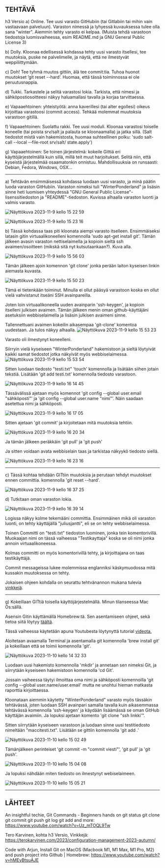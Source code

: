## TEHTÄVÄ
h3 Versio
a) Online. Tee uusi varasto GitHubiin (tai Gitlabiin tai mihin vain vastaavaan palveluun). Varaston nimessä ja lyhyessä kuvauksessa tulee olla sana "winter". Aiemmin tehty varasto ei kelpaa. (Muista tehdä varastoon tiedostoja luomisvaiheessa, esim README.md ja GNU General Public License 3)

b) Dolly. Kloonaa edellisessä kohdassa tehty uusi varasto itsellesi, tee muutoksia, puske ne palvelimelle, ja näytä, että ne ilmestyvät weppiliittymään.

c) Doh! Tee tyhmä muutos gittiin, älä tee commit:tia. Tuhoa huonot muutokset ‘git reset --hard’. Huomaa, että tässä toiminnossa ei ole peruutusnappia.

d) Tukki. Tarkastele ja selitä varastosi lokia. Tarkista, että nimesi ja sähköpostiosoitteesi näkyy haluamallasi tavalla ja korjaa tarvittaessa.

e) Vapaaehtoinen: yhteistyötä: anna kaverillesi (tai alter egollesi) oikeus kirjoittaa varastoosi (commit access). Tehkää molemmat muutoksia varastoon gitillä.

f) Vapaaehtoinen: Suolattu rakki. Tee uusi moduli. Kloonaa varastosi toiselle koneelle (tai poista srv/salt ja palauta se kloonaamalla) ja jatka sillä. (Salt tiedostot mistä vain hakemistosta, huomaa suhteellinen polku: 'sudo salt-call --local --file-root srv/salt/ state.apply')

g) Vapaaehtoinen: Se toinen järjestelmä: kokeile Gittiä eri käyttöjärjestelmällä kuin sillä, millä teit muut harjoitukset. Selitä niin, että kyseistä järjestelmää osaamatonkin onnistuu. Mahdollisuuksia on runsaasti: Debian, Fedora, Windows, OSX...



***

a)
Tehtävän ensimmäisessä kohdassa luodaan uusi varasto, ja minä päätin luoda varaston GitHubiin. Varaston nimeksi tuli "WinterPonderland" ja lisäsin sinne heti luomisen yhteydessä "GNU General Public License"-lisenssitiedoston ja "README"-tiedoston. Kuvissa alhaalla varaston luonti ja valmis varasto.

![Näyttökuva 2023-11-9 kello 15 22 59](https://github.com/juliusjantti/palvelinten_hallinta_kurssi/assets/148885509/1a1d1782-f223-45ed-a4d6-e233ab22dd38)

![Näyttökuva 2023-11-9 kello 15 23 16](https://github.com/juliusjantti/palvelinten_hallinta_kurssi/assets/148885509/b4c1f188-8a9d-43b8-b688-afecb6d85fcc)


b)
Tässä kohdassa taas piti kloonata aiempi varasto itselleen. Ensimmäiseksi latasin gitin virtuaalikoneelleni komennolla 'sudo apt-get install git'. Tämän jälkeen avasin varaston nettiselaimella ja kopioin sieltä ssh avaimen/osoitteen (mikskä sitä nyt kutsutaankaan?). Kuva alla.

![Näyttökuva 2023-11-9 kello 15 56 03](https://github.com/juliusjantti/palvelinten_hallinta_kurssi/assets/148885509/c873bbf8-ce74-4c4e-b86c-5bbc86631734)

Tämän jälkeen ajoin komennon 'git clone' jonka perään laiton kyseisen linkin aiemasta kuvasta.

![Näyttökuva 2023-11-9 kello 15 50 23](https://github.com/juliusjantti/palvelinten_hallinta_kurssi/assets/148885509/2ea424ba-77c8-40d9-bdde-bcca06001896)

Tämä ei tietenkään toiminut. Minulla ei ollut pääsyä varastoon koska en ollut vielä vahvistanut itseäni SSH avainpareilla. 

Joten loin virtuaalikoneella uuden avainparin 'ssh-keygen', ja kopioin itselleni julkisen avaimen. Tämän jälkeen menin oman github-käyttäjäni asetuksiin webbiselaimella ja lisäsin julkisen avaimeni sinne. 

Tallennettuani avaimen kokeilin aikasempaa 'git-clone' komentoa uudestaan. Ja tulos näkyy alhaalla.
![Näyttökuva 2023-11-9 kello 15 53 23](https://github.com/juliusjantti/palvelinten_hallinta_kurssi/assets/148885509/4fce621c-d5d2-4e1a-b086-e1bc927c010e)

Varasto oli ilmestynyt koneelleni.

Siirryin vielä kyseiseen "WinterPonderland" hakemistoon ja sieltä löytyivät kaikki samat tiedostot jotka näkyivät myös webbiselaimessa.
![Näyttökuva 2023-11-9 kello 15 53 54](https://github.com/juliusjantti/palvelinten_hallinta_kurssi/assets/148885509/b070b808-378c-408f-8c8f-f1f9fac8aa3a)

Sitten luodaan tiedosto "testi.txt" 'touch' komennolla ja lisätään siihen jotain tekstiä. Lisätään 'git add testi.txt' komennolla tiedosto varastoon. 

![Näyttökuva 2023-11-9 kello 16 14 45](https://github.com/juliusjantti/palvelinten_hallinta_kurssi/assets/148885509/0e3a05f3-9433-426d-a10f-08a69d52ecd0)

Tässävälissä ajetaan myös komennot 'git config --global user.email "sähköposti"' ja 'git config --global user.name "nimi"'. Näin saadaan asetettua nimi ja sähköposti.

![Näyttökuva 2023-11-9 kello 16 17 05](https://github.com/juliusjantti/palvelinten_hallinta_kurssi/assets/148885509/9f3e5acf-ee67-4d0b-aeb6-ee3d0d421a57)

Sitten ajetaan 'git commit' ja kirjoitetaan mitä muutoksia tehtiin.

![Näyttökuva 2023-11-9 kello 16 20 34](https://github.com/juliusjantti/palvelinten_hallinta_kurssi/assets/148885509/06763551-01af-4188-9d10-ed1ceb1a4b1e)

Ja tämän jälkeen peräkkäin 'git pull' ja 'git push'

Ja sitten voidaan avata webbiselain taas ja tarkistaa näkyykö tiedosto siellä.

![Näyttökuva 2023-11-9 kello 16 23 16](https://github.com/juliusjantti/palvelinten_hallinta_kurssi/assets/148885509/ca3d948d-bb78-4c21-be51-27cebf7fc87f)

***

c)
Tässä kohtaa tehdään GITtiin muutoksia ja perutaan tehdyt muutokset ennen committia. komennolla 'git reset --hard'.

![Näyttökuva 2023-11-9 kello 16 37 25](https://github.com/juliusjantti/palvelinten_hallinta_kurssi/assets/148885509/bd490301-42bc-42e6-ac75-4e7d673d9002)

d) 
Tutkitaan oman varaston lokia.

![Näyttökuva 2023-11-9 kello 16 39 14](https://github.com/juliusjantti/palvelinten_hallinta_kurssi/assets/148885509/77e58dec-0c93-4b59-ae03-274e88c8ac1a)

Logissa näkyy kolme tekemääni committia. Ensimmäinen mikä oli varaston luonti, on tehty käyttäjällä "juliusjantti", eli se on tehty webbiselaimessa.

Toinen Committi on "testi.txt" tiedoston luominen, jonka tein komentorivillä. Muokaajan nimi on tässä vaiheessa "Testikayttaja" koska se oli nimi jonka annoin virtuaalikoneessa. 

Kolmas committi on myös komentorivillä tehty, ja kirjoittajana on taas testikäyttäjä. 

Commit messageissa lukee molemmissa englanniksi käskymuodossa mitä kussakin muutoksessa on tehty.

Jokaisen ohjeen kohdalla on seurattu tehtvänannon mukana tulevia [vinkkejä](https://terokarvinen.com/2023/configuration-management-2023-autumn/).

***

g)
Kokeillaan GITtiä toisella käyttöjärjestelmällä. Minun tilanseessa Mac Os:sällä. 

Asensin Gitin käyttämällä Homebrew:tä. Sen asentamiseen ohjeet, sekä tietoa siitä löytyy [täältä](https://brew.sh/).

Tässä vaiheessa käytetään apuna Youtubesta löytynyttä tutorial [videota.](https://www.youtube.com/watch?v=hMEyBtsuAJE)

Aloitetaan avaamalla Terminal ja asentamalla git komennolla 'brew install git' ja kokeillaan että se toimii komennolla 'git'.

![Näyttökuva 2023-11-10 kello 14 32 33](https://github.com/juliusjantti/palvelinten_hallinta_kurssi/assets/148885509/bf7b9248-cdd1-4c19-9d8d-06a8be5281e8)

Luodaan uusi hakemisto komennolla 'mkdir' ja annetaan sen nimeksi Git, ja siirrytään kyseiseen hakemistoon komennolla 'cd Git'. 

Jossain vaiheessa täytyi ilmoittaa oma nimi ja sähköposti komennoilla 'git config --global user.name/user.email' mutta ne unohtui hieman matkasta raporttia kirjoittaessa.

Kloonataan aiemmin käytetty "WinterPonderland" varasto myös tässäkin tehtävässä, joten luodaan SSH avainpari samalla tavalla kuin aikasemmassa tehtävässä komennolla 'ssh-keygen' ja käydään lisäämässä se oman GitHub käyttäjän avaimiin. Ja lopuksi ajetaan komento 'git clone "ssh linkki'".

Sitten siirrytään kyseiseen varastoon ja luodaan sinne uusi testitiedosto nimeltään "maccitesti.txt". Lisätään se gittiin komennolla 'git add .'

![Näyttökuva 2023-11-10 kello 15 02 49](https://github.com/juliusjantti/palvelinten_hallinta_kurssi/assets/148885509/5f339b64-d580-4834-a803-40de4ca1cc29)

Tämänjälkeen perinteiset 'git commit -m "commit viesti"', 'git pull' ja 'git push'.

![Näyttökuva 2023-11-10 kello 15 04 08](https://github.com/juliusjantti/palvelinten_hallinta_kurssi/assets/148885509/6abfa407-7e0b-4817-95b7-67cd292c5827)

Ja lopuksi nähdään miten tiedosto on ilmestynyt webiselaimeen.

![Näyttökuva 2023-11-10 kello 15 05 21](https://github.com/juliusjantti/palvelinten_hallinta_kurssi/assets/148885509/c772510f-0673-427e-89f6-4f519b2e29aa)







***

## LÄHTEET

An insightful techie, Git Commands - Beginners hands on git status git clone git commit git push git log git add and more: https://www.youtube.com/watch?v=Uz_mTOQL9Tw

Tero Karvinen, kohta h3 Versio, Vinkkejä: https://terokarvinen.com/2023/configuration-management-2023-autumn/

Code with Arjun, Install Git on MacOS (Macbook M1, M1 Max, M1 Pro, M2) and push project into Github | Homebrew: https://www.youtube.com/watch?v=hMEyBtsuAJE
